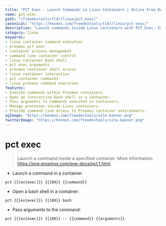 ```yaml
---
title: "PCT Exec - Launch Commands in Linux Containers | Online Free DevTools by Hexmos"
name: pct-exec
path: "/freedevtools/tldr/linux/pct-exec/"
canonical: "https://hexmos.com/freedevtools/tldr/linux/pct-exec/"
description: "Launch commands inside Linux containers with PCT Exec. Easily manage and control processes within your Proxmox VE environments. Free online tool, no registration required."
category: linux
keywords:
- linux container command execution
- proxmox pct exec
- container process management
- command line container control
- linux container bash shell
- pct exec arguments
- proxmox container shell access
- linux container interaction
- pct container commands
- linux proxmox command execution
features:
- Execute commands within Proxmox containers.
- Open an interactive bash shell in a container.
- Pass arguments to commands executed in containers.
- Manage processes inside Linux containers.
- Provide command-line access to Proxmox container environments.
ogImage: "https://hexmos.com/freedevtools/site-banner.png"
twitterImage: "https://hexmos.com/freedevtools/site-banner.png"
---
```


# pct exec

> Launch a command inside a specified container.
> More information: <https://pve.proxmox.com/pve-docs/pct.1.html>.

- Launch a command in a container:

`pct {{[ex|exec]}} {{100}} {{command}}`

- Open a bash shell in a container:

`pct {{[ex|exec]}} {{100}} bash`

- Pass arguments to the command:

`pct {{[ex|exec]}} {{100}} -- {{command}} {{arguments}}`
